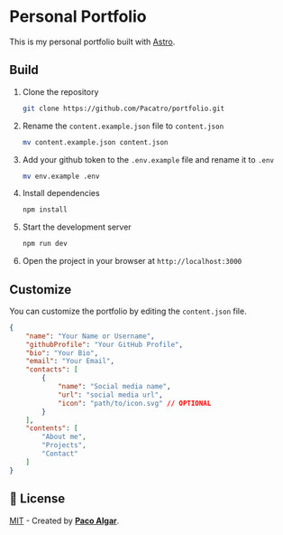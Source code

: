 # Personal Portfolio

This is my personal portfolio built with [Astro](https://astro.build/).

## Build

1. Clone the repository

    ```bash
    git clone https://github.com/Pacatro/portfolio.git
    ```

2. Rename the `content.example.json` file to `content.json`

    ```bash
    mv content.example.json content.json
    ```

3. Add your github token to the `.env.example` file and rename it to `.env`

    ```bash
    mv env.example .env
    ```

4. Install dependencies

    ```bash
    npm install
    ```

5. Start the development server

    ```bash
    npm run dev
    ```

6. Open the project in your browser at `http://localhost:3000`

## Customize

You can customize the portfolio by editing the `content.json` file.

```json
{
    "name": "Your Name or Username",
    "githubProfile": "Your GitHub Profile",
    "bio": "Your Bio",
    "email": "Your Email",
    "contacts": [
        {
            "name": "Social media name",
            "url": "social media url",
            "icon": "path/to/icon.svg" // OPTIONAL
        }
    ],
    "contents": [
        "About me",
        "Projects",
        "Contact"
    ]
}
```

## 🔑 License

[MIT](LICENSE) - Created by [**Paco Algar**](https://github.com/Pacatro).
